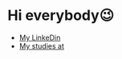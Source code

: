 # Hi everybody😉
- [My LinkeDin](https://www.linkedin.com/feed/)
- [My studies at](https://stepik.org) 

